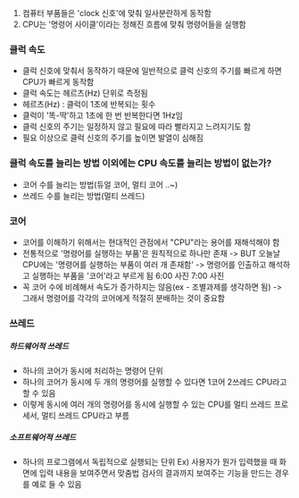 1. 컴퓨터 부품들은 'clock 신호'에 맞춰 일사분란하게 동작함
2. CPU는 '명령어 사이클'이라는 정해진 흐름에 맞춰 명령어들을 실행함

### 클럭 속도
- 클럭 신호에 맞춰서 동작하기 때문에 일반적으로 클럭 신호의 주기를 빠르게 하면 CPU가 빠르게 동작함
- 클럭 속도는 헤르츠(Hz) 단위로 측정됨
- 헤르츠(Hz) : 클럭이 1초에 반복되는 횟수
- 클럭이 '똑-딱'하고 1초에 한 번 반복한다면 1Hz임
- 클럭 신호의 주기는 일정하지 않고 필요에 따라 빨라지고 느려지기도 함
- 필요 이상으로 클럭 신호의 주기를 높이면 발열이 심해짐

### 클럭 속도를 늘리는 방법 이외에는 CPU 속도를 늘리는 방법이 없는가?
- 코어 수를 늘리는 방법(듀얼 코어, 멀티 코어 ..~)
- 쓰레드 수를 늘리는 방법(멀티 쓰레드)

### 코어
- 코어를 이해하기 위해서는 현대적인 관점에서 "CPU"라는 용어를 재해석해야 함
- 전통적으로 '명령어를 실행하는 부품'은 원칙적으로 하나만 존재 -> BUT 오늘날 CPU에는 '명령어를 실행하는 부품이 여러 개 존재함' -> 명령어를 인출하고 해석하고 실행하는 부품을 '코어'라고 부르게 됨
6:00 사진
7:00 사진
- 꼭 코어 수에 비례해서 속도가 증가하지는 않음(ex - 조별과제를 생각하면 됨) -> 그래서 명령어를 각각의 코어에게 적절히 분배하는 것이 중요함

### 쓰레드
##### 하드웨어적 쓰레드
- 하나의 코어가 동시에 처리하는 명령어 단위
- 하나의 코어가 동시에 두 개의 명령어를 실행할 수 있다면 1코어 2쓰레드 CPU라고 할 수 있음
- 이렇게 동시에 여러 개의 명령어를 동시에 실행할 수 있는 CPU를 멀티 쓰레드 프로세서, 멀티 쓰레드 CPU라고 부름
##### 소프트웨어적 쓰레드
- 하나의 프로그램에서 독립적으로 실행되는 단위
Ex) 사용자가 뭔가 입력했을 때 화면에 입력 내용을 보여주면서 맞춤법 검사의 결과까지 보여주는 기능을 만드는 경우를 예로 들 수 있음